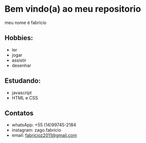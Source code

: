 # Bem vindo(a) ao meu repositorio

meu nome é fabricio

## Hobbies:

- ler
- jogar
- assistir
- desenhar

## Estudando:

- javascript
- HTML e CSS

## Contatos

- whatsApp: +55 (14)99745-2184
- instagram: zago.fabricio
- email: fabricioz2011@gmail.com
